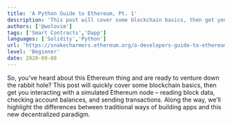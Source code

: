 ```yaml
---
title: 'A Python Guide to Ethereum, Pt. 1'
description: 'This post will cover some blockchain basics, then get you interacting with a simulated Ethereum node using Python'
authors: ['@wolovim']
tags: ['Smart Contracts','Dapp']
languages: ['Solidity','Python']
url: 'https://snakecharmers.ethereum.org/a-developers-guide-to-ethereum-pt-1/'
level: 'Beginner'
date: 2020-09-08
---
```


So, you’ve heard about this Ethereum thing and are ready to venture down the rabbit hole? This post will quickly cover some blockchain basics, then get you interacting with a simulated Ethereum node – reading block data, checking account balances, and sending transactions. Along the way, we’ll highlight the differences between traditional ways of building apps and this new decentralized paradigm.